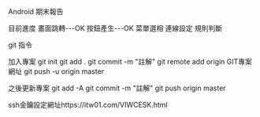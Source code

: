 Android 期末報告

目前進度
畫面跳轉---OK
按鈕產生---OK
菜單選相
連線設定
規則判斷

git 指令

加入專案
git init
git add .
git commit -m "註解"
git remote add origin GIT專案網址
git push -u origin master

之後更新專案
git add -A
git commit -m "註解"
git push origin master

ssh金鑰設定網址https://itw01.com/VIWCESK.html
